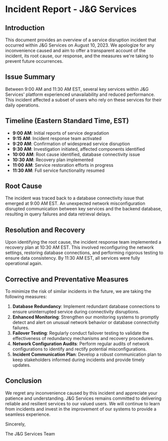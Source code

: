 # Incident Report - J&G Services

## Introduction

This document provides an overview of a service disruption incident that occurred within J&G Services on August 10, 2023. We apologize for any inconvenience caused and aim to offer a transparent account of the incident, its root cause, our response, and the measures we're taking to prevent future occurrences.

## Issue Summary

Between 9:00 AM and 11:30 AM EST, several key services within J&G Services' platform experienced unavailability and reduced performance. This incident affected a subset of users who rely on these services for their daily operations.

## Timeline (Eastern Standard Time, EST)

- **9:00 AM**: Initial reports of service degradation
- **9:15 AM**: Incident response team activated
- **9:20 AM**: Confirmation of widespread service disruption
- **9:30 AM**: Investigation initiated, affected components identified
- **10:00 AM**: Root cause identified, database connectivity issue
- **10:30 AM**: Recovery plan implemented
- **11:00 AM**: Service restoration efforts in progress
- **11:30 AM**: Full service functionality resumed

## Root Cause

The incident was traced back to a database connectivity issue that emerged at 9:00 AM EST. An unexpected network misconfiguration disrupted communication between key services and the backend database, resulting in query failures and data retrieval delays.

## Resolution and Recovery

Upon identifying the root cause, the incident response team implemented a recovery plan at 10:30 AM EST. This involved reconfiguring the network settings, restoring database connections, and performing rigorous testing to ensure data consistency. By 11:30 AM EST, all services were fully operational again.

## Corrective and Preventative Measures

To minimize the risk of similar incidents in the future, we are taking the following measures:

1. **Database Redundancy**: Implement redundant database connections to ensure uninterrupted service during connectivity disruptions.
2. **Enhanced Monitoring**: Strengthen our monitoring systems to promptly detect and alert on unusual network behavior or database connectivity failures.
3. **Failover Testing**: Regularly conduct failover testing to validate the effectiveness of redundancy mechanisms and recovery procedures.
4. **Network Configuration Audits**: Perform regular audits of network configurations to identify and rectify potential misconfigurations.
5. **Incident Communication Plan**: Develop a robust communication plan to keep stakeholders informed during incidents and provide timely updates.

## Conclusion

We regret any inconvenience caused by this incident and appreciate your patience and understanding. J&G Services remains committed to delivering reliable and resilient services to our valued users. We will continue to learn from incidents and invest in the improvement of our systems to provide a seamless experience.

Sincerely,

The J&G Services Team

